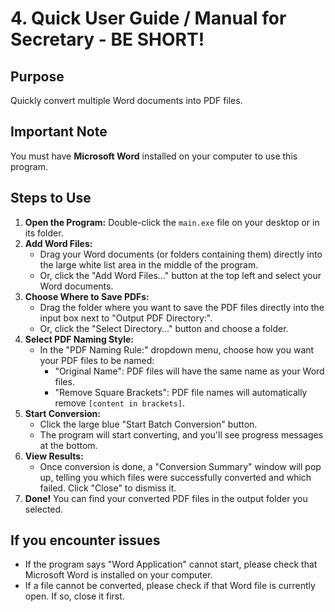 # 4. Quick User Guide / Manual for Secretary - BE SHORT!

## Purpose
Quickly convert multiple Word documents into PDF files.

## Important Note
You must have **Microsoft Word** installed on your computer to use this program.

## Steps to Use

1.  **Open the Program:** Double-click the `main.exe` file on your desktop or in its folder.
2.  **Add Word Files:**
    *   Drag your Word documents (or folders containing them) directly into the large white list area in the middle of the program.
    *   Or, click the "Add Word Files..." button at the top left and select your Word documents.
3.  **Choose Where to Save PDFs:**
    *   Drag the folder where you want to save the PDF files directly into the input box next to "Output PDF Directory:".
    *   Or, click the "Select Directory..." button and choose a folder.
4.  **Select PDF Naming Style:**
    *   In the "PDF Naming Rule:" dropdown menu, choose how you want your PDF files to be named:
        *   "Original Name": PDF files will have the same name as your Word files.
        *   "Remove Square Brackets": PDF file names will automatically remove `[content in brackets]`.
5.  **Start Conversion:**
    *   Click the large blue "Start Batch Conversion" button.
    *   The program will start converting, and you'll see progress messages at the bottom.
6.  **View Results:**
    *   Once conversion is done, a "Conversion Summary" window will pop up, telling you which files were successfully converted and which failed. Click "Close" to dismiss it.
7.  **Done!** You can find your converted PDF files in the output folder you selected.

## If you encounter issues
*   If the program says "Word Application" cannot start, please check that Microsoft Word is installed on your computer.
*   If a file cannot be converted, please check if that Word file is currently open. If so, close it first.
